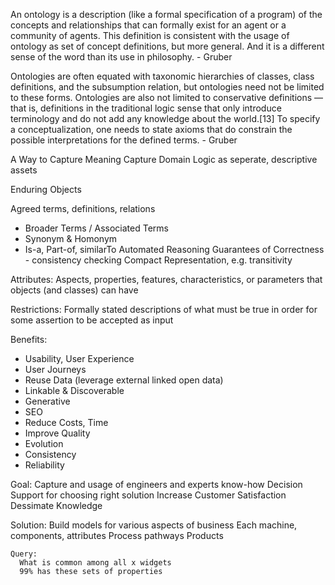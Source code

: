 
An ontology is a description (like a formal specification of a program) of the
concepts and relationships that can formally exist for an agent or a community
of agents. This definition is consistent with the usage of ontology as set of
concept definitions, but more general. And it is a different sense of the word
than its use in philosophy. - Gruber

Ontologies are often equated with taxonomic hierarchies of classes, class
definitions, and the subsumption relation, but ontologies need not be limited
to these forms. Ontologies are also not limited to conservative definitions —
that is, definitions in the traditional logic sense that only introduce
terminology and do not add any knowledge about the world.[13] To specify a
conceptualization, one needs to state axioms that do constrain the possible
interpretations for the defined terms. - Gruber

A Way to Capture Meaning
Capture Domain Logic as seperate, descriptive assets

Enduring Objects

Agreed terms, definitions, relations
  - Broader Terms / Associated Terms
  - Synonym & Homonym
  - Is-a, Part-of, similarTo
Automated Reasoning
Guarantees of Correctness - consistency checking
Compact Representation, e.g. transitivity

Attributes: Aspects, properties, features, characteristics, or parameters that
objects (and classes) can have

Restrictions: Formally stated descriptions of what must be true in order for
some assertion to be accepted as input

Benefits:
  - Usability, User Experience
  - User Journeys
  - Reuse Data (leverage external linked open data)
  - Linkable & Discoverable
  - Generative
  - SEO
  - Reduce Costs, Time
  - Improve Quality
  - Evolution
  - Consistency
  - Reliability

  Goal:
    Capture and usage of engineers and experts know-how
    Decision Support for choosing right solution
    Increase Customer Satisfaction
    Dessimate Knowledge

  Solution:
    Build models for various aspects of business
      Each machine, components, attributes
      Process pathways
      Products

    Query:
      What is common among all x widgets
      99% has these sets of properties
